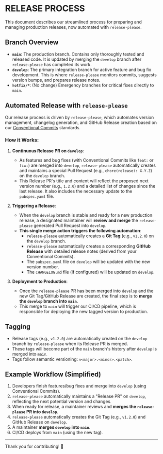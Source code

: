 # RELEASE PROCESS

This document describes our streamlined process for preparing and managing production releases, now automated with `release-please`.

## Branch Overview

* **`main`**: The production branch. Contains only thoroughly tested and released code. It is updated by merging the `develop` branch after `release-please` has completed its work.
* **`develop`**: The primary integration branch for active feature and bug fix development. This is where `release-please` monitors commits, suggests version bumps, and prepares release notes.
* **`hotfix/*`**: (No change) Emergency branches for critical fixes directly to `main`.

## Automated Release with `release-please`

Our release process is driven by `release-please`, which automates version management, changelog generation, and GitHub Release creation based on our [Conventional Commits](https://www.conventionalcommits.org/) standards.

### How it Works:

1.  **Continuous Release PR on `develop`**:
    * As features and bug fixes (with Conventional Commits like `feat:` or `fix:`) are merged into `develop`, `release-please` automatically creates and maintains a special Pull Request (e.g., `chore(release): X.Y.Z`) on the `develop` branch.
    * This Release PR's title and content will reflect the proposed next version number (e.g., `1.2.0`) and a detailed list of changes since the last release. It also includes the necessary update to the `pubspec.yaml` file.

2.  **Triggering a Release**:
    * When the `develop` branch is stable and ready for a new production release, a designated maintainer will **review and merge** the `release-please` generated Pull Request into `develop`.
    * **This single merge action triggers the following automation**:
        * `release-please` automatically creates a **Git Tag** (e.g., `v1.2.0`) on the `develop` branch.
        * `release-please` automatically creates a corresponding **GitHub Release** with detailed release notes (derived from your Conventional Commits).
        * The `pubspec.yaml` file on `develop` will be updated with the new version number.
        * The `CHANGELOG.md` file (if configured) will be updated on `develop`.

3.  **Deployment to Production**:
    * Once the `release-please` PR has been merged into `develop` and the new Git Tag/GitHub Release are created, the final step is to **merge the `develop` branch into `main`**.
    * This merge to `main` will trigger our CI/CD pipeline, which is responsible for deploying the new tagged version to production.

## Tagging

* Release tags (e.g., `v1.2.0`) are automatically created on the `develop` branch by `release-please` when its Release PR is merged.
* These tags will become part of the `main` branch's history after `develop` is merged into `main`.
* Tags follow semantic versioning: `v<major>.<minor>.<patch>`.

## Example Workflow (Simplified)

1.  Developers finish features/bug fixes and merge into `develop` (using Conventional Commits).
2.  `release-please` automatically maintains a "Release PR" on `develop`, reflecting the next potential version and changes.
3.  When ready for release, a maintainer reviews and **merges the `release-please` PR into `develop`**.
4.  `release-please` automatically creates the Git Tag (e.g., `v1.2.0`) and GitHub Release on `develop`.
5.  A maintainer **merges `develop` into `main`**.
6.  CI/CD deploys from `main` (using the new tag).

---

Thank you for contributing! 🙏